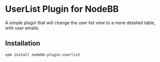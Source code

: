 # UserList Plugin for NodeBB

A simple plugin that will change the user list view to a more detailed table, with user emails.

## Installation

    npm install nodebb-plugin-userlist

